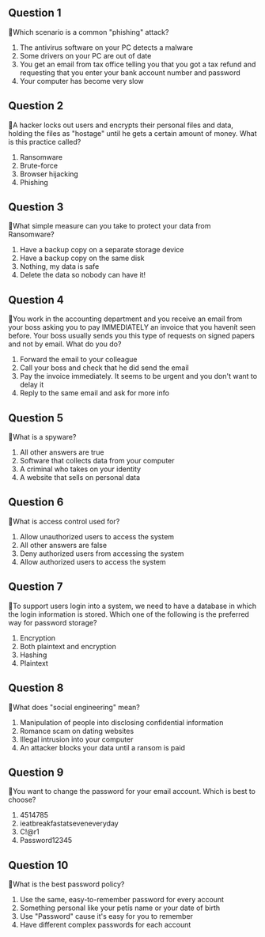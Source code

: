 ## Question 1

:rat:Which scenario is a common "phishing" attack?

1. The antivirus software on your PC detects a malware
2. Some drivers on your PC are out of date
3. You get an email from tax office telling you that you got a tax refund and requesting that you enter your bank account number and password
4. Your computer has become very slow

## Question 2

:rat:A hacker locks out users and encrypts their personal files and data, holding the files as "hostage" until he gets a certain amount of money. What is this practice called?

1. Ransomware
2. Brute-force
3. Browser hijacking
4. Phishing

## Question 3

:rat:What simple measure can you take to protect your data from Ransomware?

1. Have a backup copy on a separate storage device
2. Have a backup copy on the same disk
3. Nothing, my data is safe
4. Delete the data so nobody can have it!

## Question 4

:rat:You work in the accounting department and you receive an email from your boss asking you to pay IMMEDIATELY an invoice that you havenít seen before. Your boss usually sends you this type of requests on signed papers and not by email. What do you do?

1. Forward the email to your colleague
2. Call your boss and check that he did send the email
3. Pay the invoice immediately. It seems to be urgent and you don't want to delay it
4. Reply to the same email and ask for more info

## Question 5

:rat:What is a spyware?

1. All other answers are true
2. Software that collects data from your computer
3. A criminal who takes on your identity
4. A website that sells on personal data

## Question 6

:rat:What is access control used for?

1. Allow unauthorized users to access the system
2. All other answers are false
3. Deny authorized users from accessing the system
4. Allow authorized users to access the system

## Question 7

:rat:To support users login into a system, we need to have a database in which the login information is stored. Which one of the following is the preferred way for password storage?

1. Encryption
2. Both plaintext and encryption
3. Hashing
4. Plaintext

## Question 8

:rat:What does "social engineering" mean?

1. Manipulation of people into disclosing confidential information
2. Romance scam on dating websites
3. Illegal intrusion into your computer
4. An attacker blocks your data until a ransom is paid

## Question 9

:rat:You want to change the password for your email account. Which is best to choose?

1. 4514785
2. ieatbreakfastatseveneveryday
3. C!@r1
4. Password12345

## Question 10

:rat:What is the best password policy?

1. Use the same, easy-to-remember password for every account
2. Something personal like your petís name or your date of birth
3. Use "Password" cause it's easy for you to remember
4. Have different complex passwords for each account
